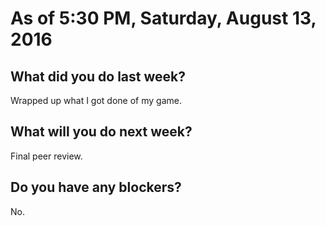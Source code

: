 # As of 5:30 PM, Saturday, August 13, 2016

## What did you do last week?

Wrapped up what I got done of my game.

## What will you do next week?

Final peer review.

## Do you have any blockers?

No.


